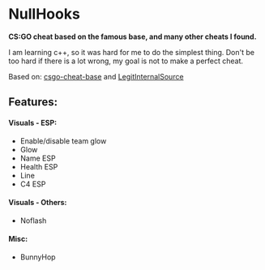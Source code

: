 # NullHooks
**CS:GO cheat based on the famous base, and many other cheats I found.**

I am learning c++, so it was hard for me to do the simplest thing. Don't be too hard if there is a lot wrong, my goal is not to make a perfect cheat.

Based on: [csgo-cheat-base](https://github.com/designer1337/csgo-cheat-base/) and [LegitInternalSource](https://github.com/clem45/LegitInternalSource)

## Features:
#### Visuals - ESP:
* Enable/disable team glow
* Glow
* Name ESP
* Health ESP
* Line
* C4 ESP
#### Visuals - Others:
* Noflash
#### Misc:
* BunnyHop

